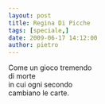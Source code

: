 ```yaml
---
layout: post
title: Regina Di Picche
tags: [speciale,]
date: 2009-06-17 14:12:00
author: pietro
---
```

Come un gioco tremendo<br/>di morte<br/>in cui ogni secondo<br/>cambiano le carte.
